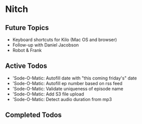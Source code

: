 Nitch
=====

## Future Topics

* Keyboard shortcuts for Kilo (Mac OS and browser)
* Follow-up with Daniel Jacobson
* Robot & Frank

## Active Todos

* 'Sode-O-Matic: Autofill date with "this coming friday's" date
* 'Sode-O-Matic: Autofill ep number based on rss feed
* 'Sode-O-Matic: Validate uniqueness of episode name
* 'Sode-O-Matic: Add S3 file upload
* 'Sode-O-Matic: Detect audio duration from mp3

## Completed Todos

